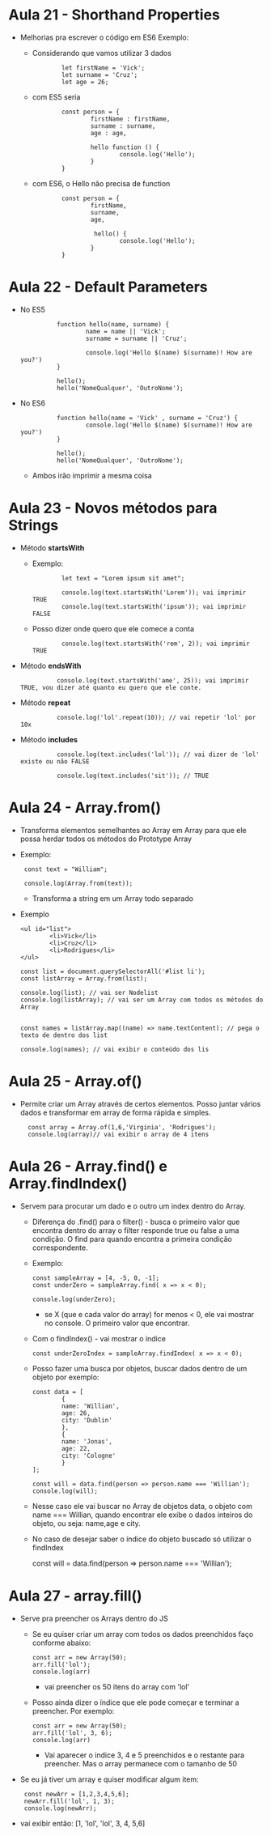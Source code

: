 # Aula 21 -  Shorthand Properties

* Melhorias pra escrever o código em ES6
  Exemplo:

  - Considerando que vamos utilizar 3 dados

                let firstName = 'Vick';
                let surname = 'Cruz';
                let age = 26;

  - com ES5 seria

                const person = {
                        firstName : firstName,
                        surname : surname,
                        age : age, 

                        hello function () {
                                console.log('Hello');
                        }
                }
  
  - com ES6, o Hello não precisa de function

                const person = {
                        firstName,
                        surname,
                        age,

                         hello() {
                                console.log('Hello');
                        }
                }
        

# Aula 22 - Default Parameters

- No ES5

                function hello(name, surname) {
                        name = name || 'Vick';
                        surname = surname || 'Cruz';

                        console.log('Hello $(name) $(surname)! How are you?')
                }

                hello();
                hello('NomeQualquer', 'OutroNome');
- No ES6

                function hello(name = 'Vick' , surname = 'Cruz') {
                        console.log('Hello $(name) $(surname)! How are you?')
                }

                hello();
                hello('NomeQualquer', 'OutroNome');

  - Ambos irão imprimir a mesma coisa


# Aula 23 - Novos métodos para Strings

* Método **startsWith**
  
  - Exemplo:

                let text = "Lorem ipsum sit amet";

                console.log(text.startsWith('Lorem')); vai imprimir TRUE
                console.log(text.startsWith('ipsum')); vai imprimir FALSE

  - Posso dizer onde quero que ele comece a conta
                
                console.log(text.startsWith('rem', 2)); vai imprimir TRUE

* Método **endsWith**

                console.log(text.startsWith('ame', 25)); vai imprimir TRUE, vou dizer até quanto eu quero que ele conte.

* Método **repeat**

                console.log('lol'.repeat(10)); // vai repetir 'lol' por 10x

* Método **includes**

                console.log(text.includes('lol')); // vai dizer de 'lol' existe ou não FALSE

                console.log(text.includes('sit')); // TRUE


# Aula 24 - Array.from()

* Transforma elementos semelhantes ao Array em Array para que ele possa herdar todos os métodos do Prototype Array

 - Exemplo:

        const text = "William";

        console.log(Array.from(text));

   - Transforma a string em um Array todo separado


  - Exemplo

        <ul id="list">
                <li>Vick</li>
                <li>Cruz</li>
                <li>Rodrigues</li>
        </ul>

        const list = document.querySelectorAll('#list li');
        const listArray = Array.from(list);

        console.log(list); // vai ser Nodelist
        console.log(listArray); // vai ser um Array com todos os métodos do Array


        const names = listArray.map((name) => name.textContent); // pega o texto de dentro dos list

        console.log(names); // vai exibir o conteúdo dos lis

# Aula 25 - Array.of()

* Permite criar um Array através de certos elementos. Posso juntar vários dados e transformar em array de forma rápida e simples.

        const array = Array.of(1,6,'Virginia', 'Rodrigues');
        console.log(array)// vai exibir o array de 4 itens

# Aula 26 - Array.find() e Array.findIndex()

* Servem para procurar um dado e o outro um index dentro do Array.
  - Diferença do .find() para o filter() - busca o primeiro valor que encontra dentro do array o filter  responde true ou false a uma condição. O find para quando encontra a primeira condição correspondente.

  - Exemplo:

        const sampleArray = [4, -5, 0, -1];
        const underZero = sampleArray.find( x => x < 0); 

        console.log(underZero);
    
    - se X (que e cada valor do array) for menos < 0, ele vai mostrar no console. O primeiro valor que encontrar.


  - Com o findIndex() - vai mostrar o índice

        const underZeroIndex = sampleArray.findIndex( x => x < 0); 

  - Posso fazer uma busca por objetos, buscar dados dentro de um objeto por exemplo:

        const data = [
                {
                name: 'Willian',
                age: 26,
                city: 'Dublin'
                },
                {
                name: 'Jonas',
                age: 22,
                city: 'Cologne'
                }
        ];

        const will = data.find(person => person.name === 'Willian');
        console.log(will); 

   - Nesse caso ele vai buscar no Array de objetos data, o objeto com name === Willian, quando encontrar ele exibe o dados inteiros do objeto, ou seja: name,age e city.

   - No caso de desejar saber o índice do objeto buscado só utilizar o findIndex

        const will = data.find(person => person.name === 'Willian');


# Aula 27 - array.fill()

* Serve pra preencher os Arrays dentro do JS

  - Se eu quiser criar um array com todos os dados preenchidos faço conforme abaixo:

        const arr = new Array(50);
        arr.fill('lol');
        console.log(arr)

    - vai preencher os 50 itens do array com 'lol'
  
  - Posso ainda dizer o índice que ele pode começar e terminar a preencher. Por exemplo:

        const arr = new Array(50);
        arr.fill('lol', 3, 6);
        console.log(arr)

    - Vai aparecer o indice 3, 4 e 5 preenchidos e o restante para preencher. Mas o array permanece com o tamanho de 50


 - Se eu já tiver um array e quiser modificar algum item:

        const newArr = [1,2,3,4,5,6];
        newArr.fill('lol', 1, 3);
        console.log(newArr);

  - vai exibir então: [1, 'lol', 'lol', 3, 4, 5,6]



        
 
